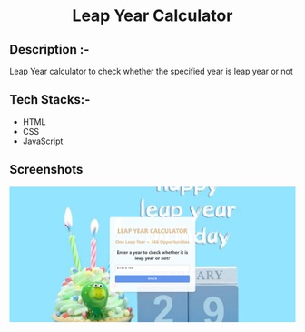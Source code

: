 # <p align="center">Leap Year Calculator</p>

## Description :-

Leap Year calculator to check whether the specified year is leap year or not

## Tech Stacks:-

- HTML
- CSS
- JavaScript

##  Screenshots
![alt text](image.png)